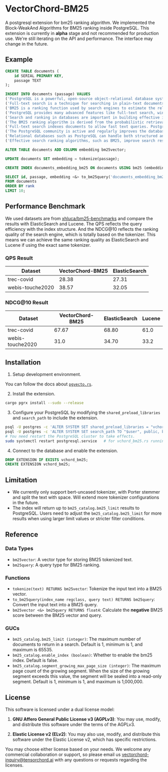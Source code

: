 # VectorChord-BM25

A postgresql extension for bm25 ranking algorithm. We implemented the Block-WeakAnd Algorithms for BM25 ranking inside PostgreSQL. This extension is currently in **alpha** stage and not recommended for production use. We're still iterating on the API and performance. The interface may change in the future.

## Example

```sql
CREATE TABLE documents (
    id SERIAL PRIMARY KEY,
    passage TEXT
);

INSERT INTO documents (passage) VALUES
('PostgreSQL is a powerful, open-source object-relational database system. It has over 15 years of active development.'),
('Full-text search is a technique for searching in plain-text documents or textual database fields. PostgreSQL supports this with tsvector.'),
('BM25 is a ranking function used by search engines to estimate the relevance of documents to a given search query.'),
('PostgreSQL provides many advanced features like full-text search, window functions, and more.'),
('Search and ranking in databases are important in building effective information retrieval systems.'),
('The BM25 ranking algorithm is derived from the probabilistic retrieval framework.'),
('Full-text search indexes documents to allow fast text queries. PostgreSQL supports this through its GIN and GiST indexes.'),
('The PostgreSQL community is active and regularly improves the database system.'),
('Relational databases such as PostgreSQL can handle both structured and unstructured data.'),
('Effective search ranking algorithms, such as BM25, improve search results by understanding relevance.');

ALTER TABLE documents ADD COLUMN embedding bm25vector;

UPDATE documents SET embedding = tokenize(passage);

CREATE INDEX documents_embedding_bm25 ON documents USING bm25 (embedding bm25_ops);

SELECT id, passage, embedding <&> to_bm25query('documents_embedding_bm25', 'PostgreSQL') AS rank
FROM documents
ORDER BY rank
LIMIT 10;
```

## Performance Benchmark

We used datasets are from [xhluca/bm25-benchmarks](https://github.com/xhluca/bm25-benchmarks) and compare the results with ElasticSearch and Lucene. The QPS reflects the query efficiency with the index structure. And the NDCG@10 reflects the ranking quality of the search engine, which is totally based on the tokenizer. This means we can achieve the same ranking quality as ElasticSearch and Lucene if using the exact same tokenizer. 

### QPS Result

| Dataset          | VectorChord-BM25 | ElasticSearch |
| ---------------- | ---------------- | ------------- |
| trec-covid       | 28.38            | 27.31         |
| webis-touche2020 | 38.57            | 32.05         |

### NDCG@10 Result

| Dataset          | VectorChord-BM25 | ElasticSearch | Lucene |
| ---------------- | ---------------- | ------------- | ------ |
| trec-covid       | 67.67            | 68.80         | 61.0   |
| webis-touche2020 | 31.0             | 34.70         | 33.2   |

## Installation

1. Setup development environment.

You can follow the docs about [`pgvecto.rs`](https://docs.pgvecto.rs/developers/development.html).

2. Install the extension.

```sh
cargo pgrx install --sudo --release
```

3. Configure your PostgreSQL by modifying the `shared_preload_libraries` and `search_path` to include the extension.

```sh
psql -U postgres -c 'ALTER SYSTEM SET shared_preload_libraries = "vchord_bm25.so"'
psql -U postgres -c 'ALTER SYSTEM SET search_path TO "$user", public, bm25_catalog'
# You need restart the PostgreSQL cluster to take effects.
sudo systemctl restart postgresql.service   # for vchord_bm25.rs running with systemd
```

4. Connect to the database and enable the extension.

```sql
DROP EXTENSION IF EXISTS vchord_bm25;
CREATE EXTENSION vchord_bm25;
```

## Limitation
- We currently only support bert-uncased tokenizer, with Porter stemmer and split the text with space. Will extend more tokenizer configurations in the future.
- The index will return up to `bm25_catalog.bm25_limit` results to PostgreSQL. Users need to adjust the `bm25_catalog.bm25_limit` for more results when using larger limit values or stricter filter conditions.

## Reference

### Data Types

- `bm25vector`: A vector type for storing BM25 tokenized text.
- `bm25query`: A query type for BM25 ranking.

### Functions

- `tokenize(text) RETURNS bm25vector`: Tokenize the input text into a BM25 vector.
- `to_bm25query(index_name regclass, query text) RETURNS bm25query`: Convert the input text into a BM25 query.
- `bm25vector <&> bm25query RETURNS float4`: Calculate the **negative** BM25 score between the BM25 vector and query.

### GUCs

- `bm25_catalog.bm25_limit (integer)`: The maximum number of documents to return in a search. Default is 1, minimum is 1, and maximum is 65535.
- `bm25_catalog.enable_index (boolean)`: Whether to enable the bm25 index. Default is false.
- `bm25_catalog.segment_growing_max_page_size (integer)`: The maximum page count of the growing segment. When the size of the growing segment exceeds this value, the segment will be sealed into a read-only segment. Default is 1, minimum is 1, and maximum is 1,000,000.

## License

This software is licensed under a dual license model:

1. **GNU Affero General Public License v3 (AGPLv3)**: You may use, modify, and distribute this software under the terms of the AGPLv3.

2. **Elastic License v2 (ELv2)**: You may also use, modify, and distribute this software under the Elastic License v2, which has specific restrictions.

You may choose either license based on your needs. We welcome any commercial collaboration or support, so please email us <vectorchord-inquiry@tensorchord.ai> with any questions or requests regarding the licenses.